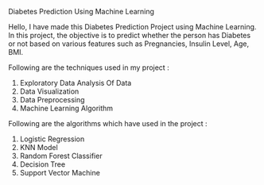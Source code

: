 Diabetes Prediction Using Machine Learning

Hello, I have made this Diabetes Prediction Project using Machine Learning. In this project, the objective is to predict whether the person has Diabetes or not based on various features such as Pregnancies, Insulin Level, Age, BMI. 

Following are the techniques used in my project :
1. Exploratory Data Analysis Of Data
2. Data Visualization
3. 	Data Preprocessing
4. Machine Learning Algorithm

Following are the algorithms which have used in the project :
1. Logistic Regression
2. KNN Model
3. Random Forest Classifier
4. Decision Tree
5. Support Vector Machine

